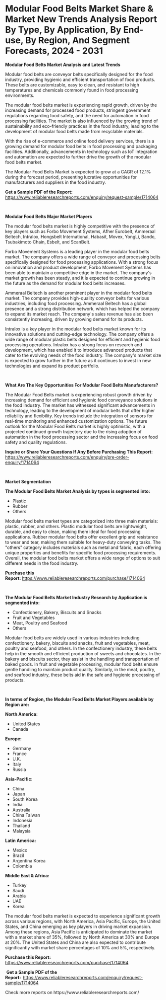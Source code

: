 <p><h1>Modular Food Belts Market Share & Market New Trends Analysis Report By Type, By Application, By End-use, By Region, And Segment Forecasts, 2024 - 2031</h1></p><p><strong>Modular Food Belts Market Analysis and Latest Trends</strong></p>
<p><p>Modular food belts are conveyor belts specifically designed for the food industry, providing hygienic and efficient transportation of food products. These belts are customizable, easy to clean, and resistant to high temperatures and chemicals commonly found in food processing environments.</p><p>The modular food belts market is experiencing rapid growth, driven by the increasing demand for processed food products, stringent government regulations regarding food safety, and the need for automation in food processing facilities. The market is also influenced by the growing trend of sustainability and eco-friendly practices in the food industry, leading to the development of modular food belts made from recyclable materials.</p><p>With the rise of e-commerce and online food delivery services, there is a growing demand for modular food belts in food processing and packaging facilities. Additionally, advancements in technology such as IoT integration and automation are expected to further drive the growth of the modular food belts market.</p><p>The Modular Food Belts Market is expected to grow at a CAGR of 12.1% during the forecast period, presenting lucrative opportunities for manufacturers and suppliers in the food industry.</p></p>
<p><strong>Get a Sample PDF of the Report:&nbsp;</strong> <a href="https://www.reliableresearchreports.com/enquiry/request-sample/1714064">https://www.reliableresearchreports.com/enquiry/request-sample/1714064</a></p>
<p>&nbsp;</p>
<p><strong>Modular Food Belts Major Market Players</strong></p>
<p><p>The modular food belts market is highly competitive with the presence of key players such as Forbo Movement Systems, Afher Eurobelt, Ammeraal Beltech, Intralox, Hongsbelt International, Habasit, Movex, YongLi, Bando, Tsubakimoto Chain, Esbelt, and ScanBelt.</p><p>Forbo Movement Systems is a leading player in the modular food belts market. The company offers a wide range of conveyor and processing belts specifically designed for food processing applications. With a strong focus on innovation and product development, Forbo Movement Systems has been able to maintain a competitive edge in the market. The company's market growth has been steady, and it is expected to continue growing in the future as the demand for modular food belts increases.</p><p>Ammeraal Beltech is another prominent player in the modular food belts market. The company provides high-quality conveyor belts for various industries, including food processing. Ammeraal Beltech has a global presence and a strong distribution network, which has helped the company to expand its market reach. The company's sales revenue has also been consistently increasing, driven by growing demand for its products.</p><p>Intralox is a key player in the modular food belts market known for its innovative solutions and cutting-edge technology. The company offers a wide range of modular plastic belts designed for efficient and hygienic food processing operations. Intralox has a strong focus on research and development, which has enabled it to introduce advanced products that cater to the evolving needs of the food industry. The company's market size is expected to grow further in the future as it continues to invest in new technologies and expand its product portfolio.</p></p>
<p>&nbsp;</p>
<p><strong>What Are The Key Opportunities For Modular Food Belts Manufacturers?</strong></p>
<p><p>The Modular Food Belts market is experiencing robust growth driven by increasing demand for efficient and hygienic food conveyance solutions in the food industry. The market has witnessed significant advancements in technology, leading to the development of modular belts that offer higher reliability and flexibility. Key trends include the integration of sensors for real-time monitoring and enhanced customization options. The future outlook for the Modular Food Belts market is highly optimistic, with a projected continued growth trajectory due to the rising adoption of automation in the food processing sector and the increasing focus on food safety and quality regulations.</p></p>
<p><strong>Inquire or Share Your Questions If Any Before Purchasing This Report:</strong> <a href="https://www.reliableresearchreports.com/enquiry/pre-order-enquiry/1714064">https://www.reliableresearchreports.com/enquiry/pre-order-enquiry/1714064</a></p>
<p>&nbsp;</p>
<p><strong>Market Segmentation</strong></p>
<p><strong>The Modular Food Belts Market Analysis by types is segmented into:</strong></p>
<p><ul><li>Plastic</li><li>Rubber</li><li>Others</li></ul></p>
<p><p>Modular food belts market types are categorized into three main materials: plastic, rubber, and others. Plastic modular food belts are lightweight, durable, and easy to clean, making them ideal for food processing applications. Rubber modular food belts offer excellent grip and resistance to wear and tear, making them suitable for heavy-duty conveying tasks. The "others" category includes materials such as metal and fabric, each offering unique properties and benefits for specific food processing requirements. Overall, the modular food belts market offers a wide range of options to suit different needs in the food industry.</p></p>
<p><strong>Purchase this Report:&nbsp;</strong><a href="https://www.reliableresearchreports.com/purchase/1714064">https://www.reliableresearchreports.com/purchase/1714064</a></p>
<p>&nbsp;</p>
<p><strong>The Modular Food Belts Market Industry Research by Application is segmented into:</strong></p>
<p><ul><li>Confectionery, Bakery, Biscuits and Snacks</li><li>Fruit and Vegetables</li><li>Meat, Poultry and Seafood</li><li>Others</li></ul></p>
<p><p>Modular food belts are widely used in various industries including confectionery, bakery, biscuits and snacks, fruit and vegetables, meat, poultry and seafood, and others. In the confectionery industry, these belts help in the smooth and efficient production of sweets and chocolates. In the bakery and biscuits sector, they assist in the handling and transportation of baked goods. In fruit and vegetable processing, modular food belts ensure gentle handling to maintain product quality. Similarly, in the meat, poultry, and seafood industry, these belts aid in the safe and hygienic processing of products.</p></p>
<p>&nbsp;</p>
<p><strong>In terms of Region, the Modular Food Belts Market Players available by Region are:</strong></p>
<p>
    <p> <strong> North America: </strong>
        <ul>
            <li>United States</li>
            <li>Canada</li>
        </ul>
        </p> 
    <p> <strong> Europe: </strong>
        <ul>
            <li>Germany</li>
            <li>France</li>
            <li>U.K.</li>
            <li>Italy</li>
            <li>Russia</li>
        </ul>
        </p> 
    <p> <strong> Asia-Pacific: </strong>
        <ul>
            <li>China</li>
            <li>Japan</li>
            <li>South Korea</li>
            <li>India</li>
            <li>Australia</li>
            <li>China Taiwan</li>
            <li>Indonesia</li>
            <li>Thailand</li>
            <li>Malaysia</li>
        </ul>
        </p> 
    <p> <strong> Latin America: </strong>
        <ul>
            <li>Mexico</li>
            <li>Brazil</li>
            <li>Argentina Korea</li>
            <li>Colombia</li>
        </ul>
        </p> 
    <p> <strong> Middle East & Africa: </strong>
        <ul>
            <li>Turkey</li>
            <li>Saudi</li>
            <li>Arabia</li>
            <li>UAE</li>
            <li>Korea</li>
        </ul>
    </p>
    </p>
<p><p>The modular food belts market is expected to experience significant growth across various regions, with North America, Asia Pacific, Europe, the United States, and China emerging as key players in driving market expansion. Among these regions, Asia Pacific is anticipated to dominate the market with a market share of 35%, followed by North America at 30% and Europe at 20%. The United States and China are also expected to contribute significantly with market share percentages of 10% and 5%, respectively.</p></p>
<p><strong>Purchase this Report: </strong><a href="https://www.reliableresearchreports.com/purchase/1714064">https://www.reliableresearchreports.com/purchase/1714064</a></p>
<p>&nbsp;<strong>Get a Sample PDF of the Report:&nbsp;&nbsp;</strong><a href="https://www.reliableresearchreports.com/enquiry/request-sample/1714064">https://www.reliableresearchreports.com/enquiry/request-sample/1714064</a></p>
<p><strong></strong></p>
<p>Check more reports on https://www.reliableresearchreports.com/</p>